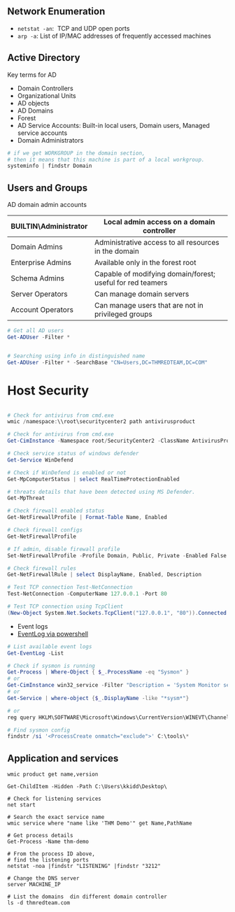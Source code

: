 
## Network Enumeration
- `netstat -an`:  TCP and UDP open ports
- `arp -a`: List of IP/MAC addresses of frequently accessed machines

## Active Directory

Key terms for AD
- Domain Controllers
- Organizational Units
- AD objects
- AD Domains
- Forest
- AD Service Accounts: Built-in local users, Domain users, Managed service accounts
- Domain Administrators

```powershell
# if we get WORKGROUP in the domain section,
# then it means that this machine is part of a local workgroup.
systeminfo | findstr Domain
```

## Users and Groups

AD domain admin accounts

| BUILTIN\Administrator | Local admin access on a domain controller                  |
| --------------------- | ---------------------------------------------------------- |
| Domain Admins         | Administrative access to all resources in the domain       |
| Enterprise Admins     | Available only in the forest root                          |
| Schema Admins         | Capable of modifying domain/forest; useful for red teamers |
| Server Operators      | Can manage domain servers                                  |
| Account Operators     | Can manage users that are not in privileged groups         |


```powershell
# Get all AD users
Get-ADUser -Filter *


# Searching using info in distinguished name
Get-ADUser -Filter * -SearchBase "CN=Users,DC=THMREDTEAM,DC=COM"
```

# Host Security

```powershell

# Check for antivirus from cmd.exe
wmic /namespace:\\root\securitycenter2 path antivirusproduct

# Check for antivirus from cmd.exe
Get-CimInstance -Namespace root/SecurityCenter2 -ClassName AntivirusProduct

# Check service status of windows defender
Get-Service WinDefend

# Check if WinDefend is enabled or not
Get-MpComputerStatus | select RealTimeProtectionEnabled

# threats details that have been detected using MS Defender.
Get-MpThreat

# Check firewall enabled status
Get-NetFirewallProfile | Format-Table Name, Enabled

# Check firewall configs
Get-NetFirewallProfile 

# If admin, disable firewall profile
Set-NetFirewallProfile -Profile Domain, Public, Private -Enabled False

# Check firewall rules
Get-NetFirewallRule | select DisplayName, Enabled, Description

# Test TCP connection Test-NetConnection
Test-NetConnection -ComputerName 127.0.0.1 -Port 80

# Test TCP connection using TcpClient
(New-Object System.Net.Sockets.TcpClient("127.0.0.1", "80")).Connected


```

- Event logs
- [EventLog via powershell](https://docs.microsoft.com/en-us/powershell/module/microsoft.powershell.management/get-eventlog?view=powershell-5.1)

```powershell
# List available event logs
Get-EventLog -List

# Check if sysmon is running
Get-Process | Where-Object { $_.ProcessName -eq "Sysmon" }
# or
Get-CimInstance win32_service -Filter "Description = 'System Monitor service'"
# or 
Get-Service | where-object {$_.DisplayName -like "*sysm*"}

# or
reg query HKLM\SOFTWARE\Microsoft\Windows\CurrentVersion\WINEVT\Channels\Microsoft-Windows-Sysmon/Operational

# Find sysmon config
findstr /si '<ProcessCreate onmatch="exclude">' C:\tools\*

```


## Application and services

```
wmic product get name,version

Get-ChildItem -Hidden -Path C:\Users\kkidd\Desktop\

# Check for listening services
net start

# Search the exact service name
wmic service where "name like 'THM Demo'" get Name,PathName

# Get process details
Get-Process -Name thm-demo

# From the process ID above, 
# find the listening ports
netstat -noa |findstr "LISTENING" |findstr "3212"

```

```nslookup
# Change the DNS server
server MACHINE_IP

# List the domains  din different domain controller
ls -d thmredteam.com
```